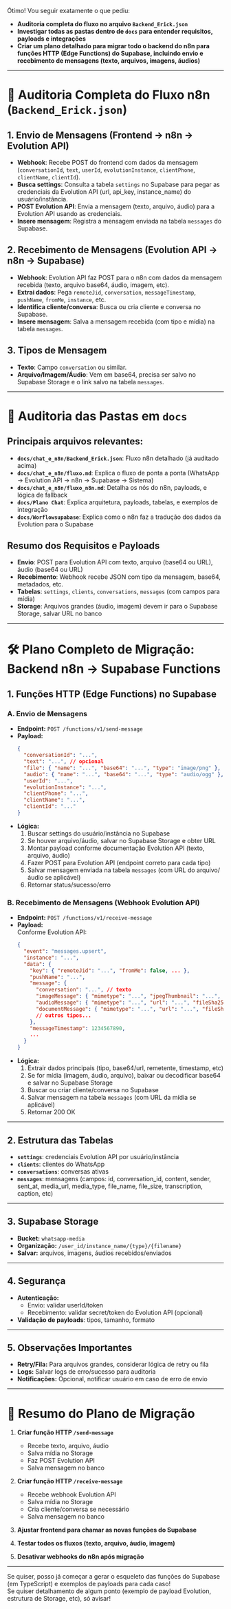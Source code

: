 Ótimo! Vou seguir exatamente o que pediu:  
- **Auditoria completa do fluxo no arquivo `Backend_Erick.json`**
- **Investigar todas as pastas dentro de `docs` para entender requisitos, payloads e integrações**
- **Criar um plano detalhado para migrar todo o backend do n8n para funções HTTP (Edge Functions) do Supabase, incluindo envio e recebimento de mensagens (texto, arquivos, imagens, áudios)**

---

# 🔎 Auditoria Completa do Fluxo n8n (`Backend_Erick.json`)

## **1. Envio de Mensagens (Frontend → n8n → Evolution API)**
- **Webhook**: Recebe POST do frontend com dados da mensagem (`conversationId`, `text`, `userId`, `evolutionInstance`, `clientPhone`, `clientName`, `clientId`).
- **Busca settings**: Consulta a tabela `settings` no Supabase para pegar as credenciais da Evolution API (url, api_key, instance_name) do usuário/instância.
- **POST Evolution API**: Envia a mensagem (texto, arquivo, áudio) para a Evolution API usando as credenciais.
- **Insere mensagem**: Registra a mensagem enviada na tabela `messages` do Supabase.

## **2. Recebimento de Mensagens (Evolution API → n8n → Supabase)**
- **Webhook**: Evolution API faz POST para o n8n com dados da mensagem recebida (texto, arquivo base64, áudio, imagem, etc).
- **Extrai dados**: Pega `remoteJid`, `conversation`, `messageTimestamp`, `pushName`, `fromMe`, `instance`, etc.
- **Identifica cliente/conversa**: Busca ou cria cliente e conversa no Supabase.
- **Insere mensagem**: Salva a mensagem recebida (com tipo e mídia) na tabela `messages`.

## **3. Tipos de Mensagem**
- **Texto**: Campo `conversation` ou similar.
- **Arquivo/Imagem/Áudio**: Vem em base64, precisa ser salvo no Supabase Storage e o link salvo na tabela `messages`.

---

# 📂 Auditoria das Pastas em `docs`

## **Principais arquivos relevantes:**
- **`docs/chat_e_n8n/Backend_Erick.json`**: Fluxo n8n detalhado (já auditado acima)
- **`docs/chat_e_n8n/fluxo.md`**: Explica o fluxo de ponta a ponta (WhatsApp → Evolution API → n8n → Supabase → Sistema)
- **`docs/chat_e_n8n/fluxo_n8n.md`**: Detalha os nós do n8n, payloads, e lógica de fallback
- **`docs/Plano Chat`**: Explica arquitetura, payloads, tabelas, e exemplos de integração
- **`docs/Worflowsupabase`**: Explica como o n8n faz a tradução dos dados da Evolution para o Supabase

## **Resumo dos Requisitos e Payloads**
- **Envio**: POST para Evolution API com texto, arquivo (base64 ou URL), áudio (base64 ou URL)
- **Recebimento**: Webhook recebe JSON com tipo da mensagem, base64, metadados, etc.
- **Tabelas**: `settings`, `clients`, `conversations`, `messages` (com campos para mídia)
- **Storage**: Arquivos grandes (áudio, imagem) devem ir para o Supabase Storage, salvar URL no banco

---

# 🛠️ **Plano Completo de Migração: Backend n8n → Supabase Functions**

## **1. Funções HTTP (Edge Functions) no Supabase**

### **A. Envio de Mensagens**
- **Endpoint:** `POST /functions/v1/send-message`
- **Payload:**  
  ```json
  {
    "conversationId": "...",
    "text": "...", // opcional
    "file": { "name": "...", "base64": "...", "type": "image/png" }, // opcional
    "audio": { "name": "...", "base64": "...", "type": "audio/ogg" }, // opcional
    "userId": "...",
    "evolutionInstance": "...",
    "clientPhone": "...",
    "clientName": "...",
    "clientId": "..."
  }
  ```
- **Lógica:**
  1. Buscar settings do usuário/instância no Supabase
  2. Se houver arquivo/áudio, salvar no Supabase Storage e obter URL
  3. Montar payload conforme documentação Evolution API (texto, arquivo, áudio)
  4. Fazer POST para Evolution API (endpoint correto para cada tipo)
  5. Salvar mensagem enviada na tabela `messages` (com URL do arquivo/áudio se aplicável)
  6. Retornar status/sucesso/erro

### **B. Recebimento de Mensagens (Webhook Evolution API)**
- **Endpoint:** `POST /functions/v1/receive-message`
- **Payload:**  
  Conforme Evolution API:  
  ```json
  {
    "event": "messages.upsert",
    "instance": "...",
    "data": {
      "key": { "remoteJid": "...", "fromMe": false, ... },
      "pushName": "...",
      "message": {
        "conversation": "...", // texto
        "imageMessage": { "mimetype": "...", "jpegThumbnail": "...", "url": "...", "fileSha256": "...", "fileLength": ... }, // imagem
        "audioMessage": { "mimetype": "...", "url": "...", "fileSha256": "...", "fileLength": ... }, // áudio
        "documentMessage": { "mimetype": "...", "url": "...", "fileSha256": "...", "fileLength": ... }, // arquivo
        // outros tipos...
      },
      "messageTimestamp": 1234567890,
      ...
    }
  }
  ```
- **Lógica:**
  1. Extrair dados principais (tipo, base64/url, remetente, timestamp, etc)
  2. Se for mídia (imagem, áudio, arquivo), baixar ou decodificar base64 e salvar no Supabase Storage
  3. Buscar ou criar cliente/conversa no Supabase
  4. Salvar mensagem na tabela `messages` (com URL da mídia se aplicável)
  5. Retornar 200 OK

---

## **2. Estrutura das Tabelas**

- **`settings`**: credenciais Evolution API por usuário/instância
- **`clients`**: clientes do WhatsApp
- **`conversations`**: conversas ativas
- **`messages`**: mensagens (campos: id, conversation_id, content, sender, sent_at, media_url, media_type, file_name, file_size, transcription, caption, etc)

---

## **3. Supabase Storage**

- **Bucket:** `whatsapp-media`
- **Organização:** `/user_id/instance_name/{type}/{filename}`
- **Salvar:** arquivos, imagens, áudios recebidos/enviados

---

## **4. Segurança**

- **Autenticação:**  
  - Envio: validar userId/token
  - Recebimento: validar secret/token do Evolution API (opcional)
- **Validação de payloads**: tipos, tamanho, formato

---

## **5. Observações Importantes**

- **Retry/Fila:** Para arquivos grandes, considerar lógica de retry ou fila
- **Logs:** Salvar logs de erro/sucesso para auditoria
- **Notificações:** Opcional, notificar usuário em caso de erro de envio

---

# 🚀 **Resumo do Plano de Migração**

1. **Criar função HTTP `/send-message`**  
   - Recebe texto, arquivo, áudio  
   - Salva mídia no Storage  
   - Faz POST Evolution API  
   - Salva mensagem no banco

2. **Criar função HTTP `/receive-message`**  
   - Recebe webhook Evolution API  
   - Salva mídia no Storage  
   - Cria cliente/conversa se necessário  
   - Salva mensagem no banco

3. **Ajustar frontend para chamar as novas funções do Supabase**

4. **Testar todos os fluxos (texto, arquivo, áudio, imagem)**

5. **Desativar webhooks do n8n após migração**

---

Se quiser, posso já começar a gerar o esqueleto das funções do Supabase (em TypeScript) e exemplos de payloads para cada caso!  
Se quiser detalhamento de algum ponto (exemplo de payload Evolution, estrutura de Storage, etc), só avisar!
